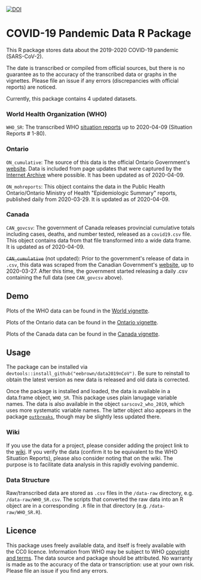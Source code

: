 [![DOI](https://zenodo.org/badge/237660917.svg)](https://zenodo.org/badge/latestdoi/237660917)

# COVID-19 Pandemic Data R Package

This R package stores data about the 2019-2020 COVID-19 pandemic (SARS-CoV-2). 

The date is transcribed or compiled from official sources, but there is no guarantee as to the accuracy of the transcribed data or graphs in the vignettes. Please file an issue if any errors (discrepancies with official reports) are noticed.

Currently, this package contains 4 updated datasets. 

### World Health Organization (WHO)

`WHO_SR`: The transcribed WHO [situation reports](https://www.who.int/emergencies/diseases/novel-coronavirus-2019/situation-reports) up to 2020-04-09 (Situation Reports # 1-80).

### Ontario

`ON_cumulative`: The source of this data is the official Ontario Government's [website](https://www.ontario.ca/page/2019-novel-coronavirus). Data is included from page updates that were captured by the [Internet Archive](https://web.archive.org/web/*/https://www.ontario.ca/page/2019-novel-coronavirus) where possible. It has been updated as of 2020-04-09.

`ON_mohreports`: This object contains the data in the Public Health Ontario/Ontario Ministry of Health "Epidemiologic Summary" reports, published daily from 2020-03-29. It is updated as of 2020-04-09.

### Canada

`CAN_govcsv`: The government of Canada releases provincial cumulative totals including cases, deaths, and number tested, released as a `covid19.csv` file. This object contains data from that file transformed into a wide data frame. It is updated as of 2020-04-09.

~~`CAN_cumulative`~~ (not updated): Prior to the government's release of data in `.csv`, this data was scraped from the Canadian Government's [website](https://www.canada.ca/en/public-health/services/diseases/2019-novel-coronavirus-infection.html), up to 2020-03-27. After this time, the government started releasing a daily .csv containing the full data (see `CAN_govcsv` above).

## Demo

Plots of the WHO data can be found in the [World vignette](https://htmlpreview.github.io/?https://github.com/eebrown/data2019nCoV/blob/master/doc/WHO_SR.html). 

Plots of the Ontario data can be found in the [Ontario vignette](https://htmlpreview.github.io/?https://github.com/eebrown/data2019nCoV/blob/master/doc/ON_cumulative.html).

Plots of the Canada data can be found in the [Canada vignette](https://htmlpreview.github.io/?https://github.com/eebrown/data2019nCoV/blob/master/doc/Canada.html).

## Usage

The package can be installed via `devtools::install_github("eebrown/data2019nCoV")`. Be sure to reinstall to obtain the latest version as new data is released and old data is corrected.

Once the package is installed and loaded, the data is available in a data.frame object, `WHO_SR`. This package uses plain lanugage variable names. The data is also available in the object `sarscov2_who_2019`, which uses more systematic variable names. The latter object also appears in the package [`outbreaks`](https://github.com/reconhub/outbreaks), though may be slightly less updated there.

### Wiki

If you use the data for a project, please consider adding the project link to the [wiki](https://github.com/eebrown/data2019nCoV/wiki). If you verify the data (confirm it to be equivalent to the WHO Situation Reports), please also consider noting that on the wiki. The purpose is to facilitate data analysis in this rapidly evolving pandemic. 

### Data Structure

Raw/transcribed data are stored as `.csv` files in the `/data-raw` directory, e.g. `/data-raw/WHO_SR.csv`. The scripts that converted the raw data into an R object are in a corresponding `.R` file in that directory (e.g. `/data-raw/WHO_SR.R`).

## Licence

This package uses freely available data, and itself is freely available with the CC0 licence. Information from WHO may be subject to WHO [copyright and terms](https://www.who.int/publishing/copyright/en/). The data source and package should be attributed. No warranty is made as to the accuracy of the data or transcription: use at your own risk. Please file an issue if you find any errors. 
